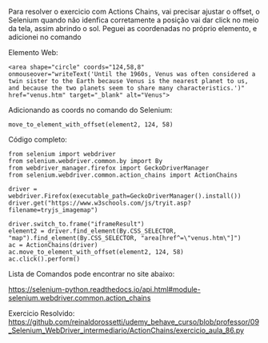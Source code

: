 
Para resolver o exercicio com Actions Chains, vai precisar ajustar o offset, 
o Selenium quando não idenfica corretamente a posição vai dar click no meio da tela, assim abrindo o sol. 
Peguei as coordenadas no próprio elemento, e adicionei no comando 

Elemento Web:
```
<area shape="circle" coords="124,58,8" 
onmouseover="writeText('Until the 1960s, Venus was often considered a twin sister to the Earth because Venus is the nearest planet to us, and because the two planets seem to share many characteristics.')" 
href="venus.htm" target="_blank" alt="Venus">
```
Adicionando as coords no comando do Selenium:
```
move_to_element_with_offset(element2, 124, 58)
```

Código completo:
```
from selenium import webdriver
from selenium.webdriver.common.by import By
from webdriver_manager.firefox import GeckoDriverManager
from selenium.webdriver.common.action_chains import ActionChains

driver = webdriver.Firefox(executable_path=GeckoDriverManager().install())
driver.get("https://www.w3schools.com/js/tryit.asp?filename=tryjs_imagemap")

driver.switch_to.frame("iframeResult")
element2 = driver.find_element(By.CSS_SELECTOR, "map").find_element(By.CSS_SELECTOR, "area[href^=\"venus.htm\"]")
ac = ActionChains(driver)
ac.move_to_element_with_offset(element2, 124, 58)
ac.click().perform()

```

Lista de Comandos pode encontrar no site abaixo:

https://selenium-python.readthedocs.io/api.html#module-selenium.webdriver.common.action_chains

Exercicio Resolvido:
https://github.com/reinaldorossetti/udemy_behave_curso/blob/professor/09_Selenium_WebDriver_intermediario/ActionChains/exercicio_aula_86.py

